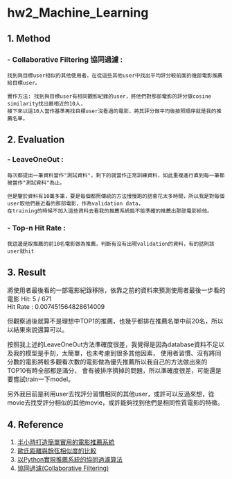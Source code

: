 # hw2_Machine_Learning

## 1. Method
  ### - Collaborative Filtering 協同過濾 :  
    找到與目標user相似的其他使用者，在從這些其他user中找出平均評分較前面的幾部電影推薦給目標user。
    
    實作方法: 找到與目標user有相同觀影紀錄的user，將他們對那部電影的評分做cosine similarity找出最相近的10人，
    接下來以這10人當作基準再找目標user沒看過的電影，將其評分做平均後按照順序就是我的推薦名單。
  
## 2. Evaluation
  ###  - LeaveOneOut :  
    每次都提出一筆資料當作"測試資料"，剩下的就當作正常訓練資料，如此重複進行直到每一筆都被當作"測試資料"為止。
    
    但是鑒於資料有10萬多筆，要是每個都照傳統的方法慢慢跑的話會花太多時間，所以我是對每個user取他們最近看的那部電影，作為validation data，
    在training的時候不加入這些資料去看我的推薦系統能不能準確的推薦出那部電影給他。

  ### - Top-n Hit Rate :
    我這邊是取推薦的前10名電影做為推薦，判斷有沒有出現validation的資料，有的話則該user就hit
    
## 3. Result
  將使用者最後看的一部電影紀錄移除，依靠之前的資料來預測使用者最後一步看的電影
  Hit: 5 / 671  
  Hit Rate : 0.007451564828614009
  
  但觀察過後就算不是理想中TOP1的推薦，也幾乎都排在推薦名單中前20名，所以以結果來說還算可以。
  
  按照我上述的LeaveOneOut方法準確度很差，我覺得是因為database資料不足以及我的模型是手刻，太簡單，也未考慮到很多其他因素，
  使用者習慣、沒有將同分數的電影將較多觀看次數的電影做為優先推薦所以我自己的方法做出來的TOP10有時全部都是滿分，
  會有被排序擠掉的問題，所以準確度很差，可能還是要嘗試train一下model。

  另外我目前是利用user去找評分習慣相同的其他user，或許可以反過來想，從movie去找受評分相似的其他movie，或許能夠找到他們是相同性質電影的特徵。
  
## 4. Reference
1. [半小時打造簡單實用的電影推薦系統](https://medium.com/qiubingcheng/%E5%8D%8A%E5%B0%8F%E6%99%82%E6%89%93%E9%80%A0%E7%B0%A1%E5%96%AE%E5%AF%A6%E7%94%A8%E7%9A%84%E9%9B%BB%E5%BD%B1%E6%8E%A8%E8%96%A6%E7%B3%BB%E7%B5%B1-%E9%99%84%E5%AE%8C%E6%95%B4python%E7%A8%8B%E5%BC%8F%E7%A2%BC-b372769939af "link")
2. [歐氏距離與餘弦相似度的比較](https://medium.com/qiubingcheng/%E6%AD%90%E6%B0%8F%E8%B7%9D%E9%9B%A2%E8%88%87%E9%A4%98%E5%BC%A6%E7%9B%B8%E4%BC%BC%E5%BA%A6%E7%9A%84%E6%AF%94%E8%BC%83-c78163ad51b "link")
3. [以Python實現推薦系統的協同過濾算法](https://medium.com/qiubingcheng/%E4%BB%A5python%E5%AF%A6%E7%8F%BE%E6%8E%A8%E8%96%A6%E7%B3%BB%E7%B5%B1%E7%9A%84%E5%8D%94%E5%90%8C%E9%81%8E%E6%BF%BE%E7%AE%97%E6%B3%95-d35cc1a1ec8a "link")
4. [協同過濾(Collaborative Filtering)](https://ithelp.ithome.com.tw/articles/10219511 "link")

